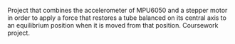 Project that combines the accelerometer of MPU6050 and a stepper motor in order to apply a force that restores a tube balanced on its central axis to an equilibrium position when it is moved from that position. Coursework project.
